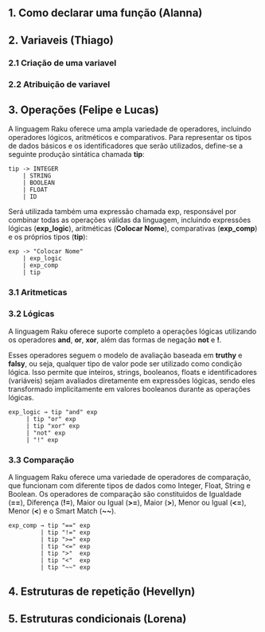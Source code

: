 ## 1. Como declarar uma função (Alanna)

## 2. Variaveis (Thiago)

### 2.1 Criação de uma variavel

### 2.2 Atribuição de variavel

## 3. Operações (Felipe e Lucas)
A linguagem Raku oferece uma ampla variedade de operadores, incluindo operadores lógicos, aritméticos e comparativos. Para representar os tipos de dados básicos e os identificadores que serão utilizados, define-se a seguinte produção sintática chamada **tip**: 
 ```    
 tip -> INTEGER
     | STRING
     | BOOLEAN
     | FLOAT
     | ID
```
Será utilizada também uma expressão chamada exp, responsável por combinar todas as operações válidas da linguagem, incluindo expressões lógicas (**exp_logic**), aritméticas (**Colocar Nome**), comparativas (**exp_comp**) e os próprios tipos (**tip**):
```
exp -> "Colocar Nome"
    | exp_logic
    | exp_comp
    | tip
```
### 3.1 Aritmeticas

### 3.2 Lógicas
  A linguagem Raku oferece suporte completo a operações lógicas utilizando os operadores **and**, **or**, **xor**, além das formas de negação **not** e **!**.

  Esses operadores seguem o modelo de avaliação baseada em **truthy** e **falsy**, ou seja, qualquer tipo de valor pode ser utilizado como condição lógica. Isso permite que inteiros, strings, booleanos, floats e identificadores (variáveis) sejam avaliados diretamente em expressões lógicas, sendo eles transformado implicitamente em valores booleanos durante as operações lógicas.

```
exp_logic → tip "and" exp
     | tip "or" exp
     | tip "xor" exp
     | "not" exp
     | "!" exp
```

### 3.3 Comparação
  A linguagem Raku oferece uma variedade de operadores de comparação, que funcionam com diferente tipos de dados como Integer, Float, String e Boolean. Os operadores de comparação são constituidos de Igualdade (**==**), Diferença (**!=**), Maior ou Igual (**>=**), Maior (**>**), Menor ou Igual (**<=**), Menor (**<**) e o Smart Match (**~~**).

```
exp_comp → tip "==" exp
         | tip "!=" exp
         | tip ">=" exp
         | tip "<=" exp
         | tip ">"  exp
         | tip "<"  exp
         | tip "~~" exp
```
## 4. Estruturas de repetição (Hevellyn)

## 5. Estruturas condicionais (Lorena)

